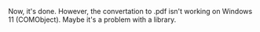 Now, it's done. However, the convertation to .pdf isn't working on Windows 11 (COMObject). Maybe it's a problem with a library.
